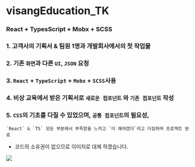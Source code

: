 # visangEducation_TK
### React + TypesScript + Mobx + SCSS
### 1. 고객사의 기획서 & 팀원 1명과 개발회사에서의 첫 작업물
### 2. 기존 `화면`과 다른 `UI`, `JSON` 요청
### 3. `React` + `TypeScript` + `Mobx` + `SCSS`사용
### 4. 비상 교육에서 받은 기획서로 `새로운 컴포넌트` 와 `기존 컴포넌트` 작성
### 5. `CSS`의 기초를 다질 수 있었으며, `공통 컴포넌트`의 필요성,
    `React` & `TS` 모든 부분에서 부족함을 느끼고 `더 해야겠다`라고 다짐하며 프로젝트 완료
* 코드의 소유권이 없으므로 이미지로 대체 하겠습니다.

<img src="https://user-images.githubusercontent.com/45477679/89712707-7c96c480-d9cd-11ea-9a69-4fde863d2153.gif" />
